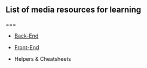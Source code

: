 ## List of media resources for learning
===
* [Back-End](src/backend/)

* [Front-End](src/frontend/)

* Helpers & Cheatsheets
